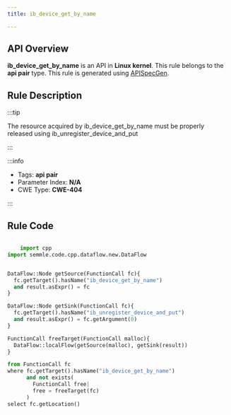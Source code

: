 ```yaml
---
title: ib_device_get_by_name

---
```



## API Overview
**ib_device_get_by_name** is an API in **Linux kernel**. This rule belongs to the **api pair** type. This rule is generated using [APISpecGen](../../tools/APISpecGen).
## Rule Description

:::tip

The resource acquired by ib_device_get_by_name must be properly released using ib_unregister_device_and_put

:::

:::info

- Tags: **api pair**
- Parameter Index: **N/A**
- CWE Type: **CWE-404**

:::

## Rule Code
```python

    import cpp
import semmle.code.cpp.dataflow.new.DataFlow


DataFlow::Node getSource(FunctionCall fc){
  fc.getTarget().hasName("ib_device_get_by_name")
  and result.asExpr() = fc
}

DataFlow::Node getSink(FunctionCall fc){
  fc.getTarget().hasName("ib_unregister_device_and_put")
  and result.asExpr() = fc.getArgument(0)
}

FunctionCall freeTarget(FunctionCall malloc){
  DataFlow::localFlow(getSource(malloc), getSink(result))
}

from FunctionCall fc
where fc.getTarget().hasName("ib_device_get_by_name")
      and not exists(
        FunctionCall free| 
        free = freeTarget(fc)
      )
select fc.getLocation()

    
```